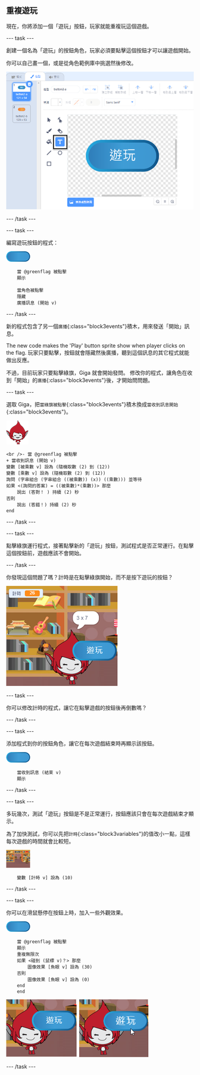 ## 重複遊玩

現在，你將添加一個「遊玩」按鈕，玩家就能重複玩這個遊戲。

\--- task \---

創建一個名為「遊玩」的按鈕角色，玩家必須要點擊這個按鈕才可以讓遊戲開始。

你可以自己畫一個，或是從角色範例庫中挑選然後修改。

![遊玩按鈕的圖片](images/brain-play.png)

\--- /task \---

\--- task \---

編寫遊玩按鈕的程式：

![按鈕角色](images/button-sprite.png)

```blocks3
    當 @greenflag 被點擊
    顯示

    當角色被點擊
    隱藏
    廣播訊息 (開始 v)
```

\--- /task \---

新的程式包含了另一個`廣播`{:class="block3events"}積木，用來發送「開始」訊息。

The new code makes the 'Play' button sprite show when player clicks on the flag. 玩家只要點擊，按鈕就會隱藏然後廣播，聽到這個訊息的其它程式就能做出反應。

不過，目前玩家只要點擊綠旗，Giga 就會開始發問。 修改你的程式，讓角色在收到「開始」的`廣播`{:class="block3events"}後，才開始問問題。

\--- task \---

選取 Giga，把`當綠旗被點擊`{:class="block3events"}積木換成`當收到訊息開始`{:class="block3events"}。

![角色](images/giga-sprite.png)

```blocks3
<br />- 當 @greenflag 被點擊
+ 當收到訊息 (開始 v)
變數 [被乘數 v] 設為 (隨機取數 (2) 到 (12))
變數 [乘數 v] 設為 (隨機取數 (2) 到 (12))
詢問 (字串組合 (字串組合 ((被乘數)) (x)) ((乘數))) 並等待
如果 <(詢問的答案) = ((被乘數)*(乘數))> 那麼
    說出 (答對！ ) 持續 (2) 秒
否則
    說出 (答錯！) 持續 (2) 秒
end
```

\--- /task \---

\--- task \---

點擊綠旗運行程式，接著點擊新的「遊玩」按鈕，測試程式是否正常運行。在點擊這個按鈕前，遊戲應該不會開始。

\--- /task \---

你發現這個問題了嗎？計時是在點擊綠旗開始，而不是按下遊玩的按鈕？

![計時已開始](images/brain-timer-bug.png)

\--- task \---

你可以修改計時的程式，讓它在點擊遊戲的按鈕後再倒數嗎？

\--- /task \---

\--- task \---

添加程式到你的按鈕角色，讓它在每次遊戲結束時再顯示該按鈕。

![按鈕角色](images/button-sprite.png)

```blocks3
    當收到訊息 (結束 v)
    顯示
```

\--- /task \---

\--- task \---

多玩幾次，測試「遊玩」按鈕是不是正常運行，按鈕應該只會在每次遊戲結束才顯示。

為了加快測試，你可以先把`計時`{:class="block3variables"}的值改小一點，這樣每次遊戲的時間就會比較短。

![舞台](images/stage-sprite.png)

```blocks3
    變數 [計時 v] 設為 (10)
```

\--- /task \---

\--- task \---

你可以在滑鼠懸停在按鈕上時，加入一些外觀效果。

![按鈕](images/button-sprite.png)

```blocks3
    當 @greenflag 被點擊
    顯示
    重複無限次
    如果 <碰到 (鼠標 v)？> 那麼
        圖像效果 [魚眼 v] 設為 (30)
    否則
        圖像效果 [魚眼 v] 設為 (0)
    end
    end
```

![截圖](images/brain-fisheye.png)

\--- /task \---